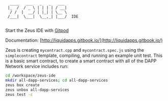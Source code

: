 ```            
  ____   ___   _   _   ___ 
 |_  /  / _ \ | | | | / __|
  / /  |  __/ | |_| | \__ \
 /___|  \___|  \__,_| |___/  IDE
            
```

Start the Zeus IDE with [Gitpod](https://gitpod.io/workspaces/)

Documentation: [http://liquidapps.gitbook.io/](http://liquidapps.gitbook.io/)

Zeus is creating `mycontract.cpp` and `mycontract.spec.js` using the `simplecontract` template, compiling, and running an example unit test.  This is a basic smart contract, to create a smart contract with all of the DAPP Network service includes run:

```bash
cd /workspace/zeus-ide
mkdir all-dapp-services; cd all-dapp-services
zeus box create
zeus unbox all-dapp-services
zeus test -c
```
